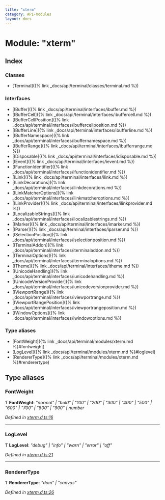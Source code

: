```yaml
---
title: "xterm"
category: API-modules
layout: docs
---
```



# Module: "xterm"

## Index

### Classes

* [Terminal]({% link _docs/api/terminal/classes/terminal.md %})

### Interfaces

* [IBuffer]({% link _docs/api/terminal/interfaces/ibuffer.md %})
* [IBufferCell]({% link _docs/api/terminal/interfaces/ibuffercell.md %})
* [IBufferCellPosition]({% link _docs/api/terminal/interfaces/ibuffercellposition.md %})
* [IBufferLine]({% link _docs/api/terminal/interfaces/ibufferline.md %})
* [IBufferNamespace]({% link _docs/api/terminal/interfaces/ibuffernamespace.md %})
* [IBufferRange]({% link _docs/api/terminal/interfaces/ibufferrange.md %})
* [IDisposable]({% link _docs/api/terminal/interfaces/idisposable.md %})
* [IEvent]({% link _docs/api/terminal/interfaces/ievent.md %})
* [IFunctionIdentifier]({% link _docs/api/terminal/interfaces/ifunctionidentifier.md %})
* [ILink]({% link _docs/api/terminal/interfaces/ilink.md %})
* [ILinkDecorations]({% link _docs/api/terminal/interfaces/ilinkdecorations.md %})
* [ILinkMatcherOptions]({% link _docs/api/terminal/interfaces/ilinkmatcheroptions.md %})
* [ILinkProvider]({% link _docs/api/terminal/interfaces/ilinkprovider.md %})
* [ILocalizableStrings]({% link _docs/api/terminal/interfaces/ilocalizablestrings.md %})
* [IMarker]({% link _docs/api/terminal/interfaces/imarker.md %})
* [IParser]({% link _docs/api/terminal/interfaces/iparser.md %})
* [ISelectionPosition]({% link _docs/api/terminal/interfaces/iselectionposition.md %})
* [ITerminalAddon]({% link _docs/api/terminal/interfaces/iterminaladdon.md %})
* [ITerminalOptions]({% link _docs/api/terminal/interfaces/iterminaloptions.md %})
* [ITheme]({% link _docs/api/terminal/interfaces/itheme.md %})
* [IUnicodeHandling]({% link _docs/api/terminal/interfaces/iunicodehandling.md %})
* [IUnicodeVersionProvider]({% link _docs/api/terminal/interfaces/iunicodeversionprovider.md %})
* [IViewportRange]({% link _docs/api/terminal/interfaces/iviewportrange.md %})
* [IViewportRangePosition]({% link _docs/api/terminal/interfaces/iviewportrangeposition.md %})
* [IWindowOptions]({% link _docs/api/terminal/interfaces/iwindowoptions.md %})

### Type aliases

* [FontWeight]({% link _docs/api/terminal/modules/xterm.md %}#fontweight)
* [LogLevel]({% link _docs/api/terminal/modules/xterm.md %}#loglevel)
* [RendererType]({% link _docs/api/terminal/modules/xterm.md %}#renderertype)

## Type aliases

###  FontWeight

Ƭ **FontWeight**: *"normal" | "bold" | "100" | "200" | "300" | "400" | "500" | "600" | "700" | "800" | "900" | number*

*Defined in [xterm.d.ts:16](https://github.com/meganrogge/xterm.js/blob/4.13.0/typings/xterm.d.ts#L16)*

___

###  LogLevel

Ƭ **LogLevel**: *"debug" | "info" | "warn" | "error" | "off"*

*Defined in [xterm.d.ts:21](https://github.com/meganrogge/xterm.js/blob/4.13.0/typings/xterm.d.ts#L21)*

___

###  RendererType

Ƭ **RendererType**: *"dom" | "canvas"*

*Defined in [xterm.d.ts:26](https://github.com/meganrogge/xterm.js/blob/4.13.0/typings/xterm.d.ts#L26)*
